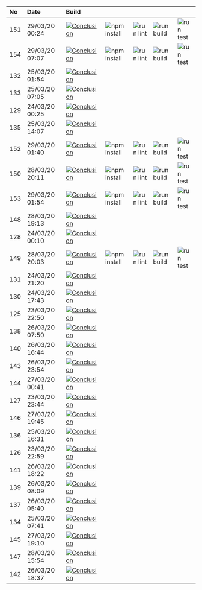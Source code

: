 | No  | Date           | Build                                                                                                                                                                             |                                                                      |                                                                |                                                                  |                                                                |
| :-- | :------------- | :-------------------------------------------------------------------------------------------------------------------------------------------------------------------------------- | :------------------------------------------------------------------- | :------------------------------------------------------------- | :--------------------------------------------------------------- | :------------------------------------------------------------- |
| 151 | 29/03/20 00:24 | [![Conclusion](https://img.shields.io/badge/build-pass-brightgreen)](https://github.com/e2e-boilerplate/selenium-webdriver-es-modules-babel-jasmine-assert/actions/runs/65636320) | ![npm install](https://img.shields.io/badge/npm-install-brightgreen) | ![run lint](https://img.shields.io/badge/run-lint-brightgreen) | ![run build](https://img.shields.io/badge/run-build-brightgreen) | ![run test](https://img.shields.io/badge/run-test-brightgreen) |
| 154 | 29/03/20 07:07 | [![Conclusion](https://img.shields.io/badge/build-pass-brightgreen)](https://github.com/e2e-boilerplate/selenium-webdriver-es-modules-babel-jasmine-assert/actions/runs/65778786) | ![npm install](https://img.shields.io/badge/npm-install-brightgreen) | ![run lint](https://img.shields.io/badge/run-lint-brightgreen) | ![run build](https://img.shields.io/badge/run-build-brightgreen) | ![run test](https://img.shields.io/badge/run-test-brightgreen) |
| 132 | 25/03/20 01:54 | [![Conclusion](https://img.shields.io/badge/build-pass-brightgreen)](https://github.com/e2e-boilerplate/selenium-webdriver-es-modules-babel-jasmine-assert/actions/runs/62767268) |                                                                      |                                                                |                                                                  |                                                                |
| 133 | 25/03/20 07:05 | [![Conclusion](https://img.shields.io/badge/build-pass-brightgreen)](https://github.com/e2e-boilerplate/selenium-webdriver-es-modules-babel-jasmine-assert/actions/runs/62928933) |                                                                      |                                                                |                                                                  |                                                                |
| 129 | 24/03/20 00:25 | [![Conclusion](https://img.shields.io/badge/build-pass-brightgreen)](https://github.com/e2e-boilerplate/selenium-webdriver-es-modules-babel-jasmine-assert/actions/runs/61951899) |                                                                      |                                                                |                                                                  |                                                                |
| 135 | 25/03/20 14:07 | [![Conclusion](https://img.shields.io/badge/build-pass-brightgreen)](https://github.com/e2e-boilerplate/selenium-webdriver-es-modules-babel-jasmine-assert/actions/runs/63206695) |                                                                      |                                                                |                                                                  |                                                                |
| 152 | 29/03/20 01:40 | [![Conclusion](https://img.shields.io/badge/build-fail-red)](https://github.com/e2e-boilerplate/selenium-webdriver-es-modules-babel-jasmine-assert/actions/runs/65660928)         | ![npm install](https://img.shields.io/badge/npm-install-brightgreen) | ![run lint](https://img.shields.io/badge/run-lint-brightgreen) | ![run build](https://img.shields.io/badge/run-build-brightgreen) | ![run test](https://img.shields.io/badge/run-test-red)         |
| 150 | 28/03/20 20:11 | [![Conclusion](https://img.shields.io/badge/build-pass-brightgreen)](https://github.com/e2e-boilerplate/selenium-webdriver-es-modules-babel-jasmine-assert/actions/runs/65545012) | ![npm install](https://img.shields.io/badge/npm-install-brightgreen) | ![run lint](https://img.shields.io/badge/run-lint-brightgreen) | ![run build](https://img.shields.io/badge/run-build-brightgreen) | ![run test](https://img.shields.io/badge/run-test-brightgreen) |
| 153 | 29/03/20 01:54 | [![Conclusion](https://img.shields.io/badge/build-pass-brightgreen)](https://github.com/e2e-boilerplate/selenium-webdriver-es-modules-babel-jasmine-assert/actions/runs/65663790) | ![npm install](https://img.shields.io/badge/npm-install-brightgreen) | ![run lint](https://img.shields.io/badge/run-lint-brightgreen) | ![run build](https://img.shields.io/badge/run-build-brightgreen) | ![run test](https://img.shields.io/badge/run-test-brightgreen) |
| 148 | 28/03/20 19:13 | [![Conclusion](https://img.shields.io/badge/build-pass-brightgreen)](https://github.com/e2e-boilerplate/selenium-webdriver-es-modules-babel-jasmine-assert/actions/runs/65521263) |                                                                      |                                                                |                                                                  |                                                                |
| 128 | 24/03/20 00:10 | [![Conclusion](https://img.shields.io/badge/build-pass-brightgreen)](https://github.com/e2e-boilerplate/selenium-webdriver-es-modules-babel-jasmine-assert/actions/runs/61947765) |                                                                      |                                                                |                                                                  |                                                                |
| 149 | 28/03/20 20:03 | [![Conclusion](https://img.shields.io/badge/build-pass-brightgreen)](https://github.com/e2e-boilerplate/selenium-webdriver-es-modules-babel-jasmine-assert/actions/runs/65533144) | ![npm install](https://img.shields.io/badge/npm-install-brightgreen) | ![run lint](https://img.shields.io/badge/run-lint-brightgreen) | ![run build](https://img.shields.io/badge/run-build-brightgreen) | ![run test](https://img.shields.io/badge/run-test-brightgreen) |
| 131 | 24/03/20 21:20 | [![Conclusion](https://img.shields.io/badge/build-pass-brightgreen)](https://github.com/e2e-boilerplate/selenium-webdriver-es-modules-babel-jasmine-assert/actions/runs/62659719) |                                                                      |                                                                |                                                                  |                                                                |
| 130 | 24/03/20 17:43 | [![Conclusion](https://img.shields.io/badge/build-pass-brightgreen)](https://github.com/e2e-boilerplate/selenium-webdriver-es-modules-babel-jasmine-assert/actions/runs/62548509) |                                                                      |                                                                |                                                                  |                                                                |
| 125 | 23/03/20 22:50 | [![Conclusion](https://img.shields.io/badge/build-pass-brightgreen)](https://github.com/e2e-boilerplate/selenium-webdriver-es-modules-babel-jasmine-assert/actions/runs/61911193) |                                                                      |                                                                |                                                                  |                                                                |
| 138 | 26/03/20 07:50 | [![Conclusion](https://img.shields.io/badge/build-pass-brightgreen)](https://github.com/e2e-boilerplate/selenium-webdriver-es-modules-babel-jasmine-assert/actions/runs/63751004) |                                                                      |                                                                |                                                                  |                                                                |
| 140 | 26/03/20 16:44 | [![Conclusion](https://img.shields.io/badge/build-pass-brightgreen)](https://github.com/e2e-boilerplate/selenium-webdriver-es-modules-babel-jasmine-assert/actions/runs/64103639) |                                                                      |                                                                |                                                                  |                                                                |
| 143 | 26/03/20 23:54 | [![Conclusion](https://img.shields.io/badge/build-pass-brightgreen)](https://github.com/e2e-boilerplate/selenium-webdriver-es-modules-babel-jasmine-assert/actions/runs/64316422) |                                                                      |                                                                |                                                                  |                                                                |
| 144 | 27/03/20 00:41 | [![Conclusion](https://img.shields.io/badge/build-pass-brightgreen)](https://github.com/e2e-boilerplate/selenium-webdriver-es-modules-babel-jasmine-assert/actions/runs/64337591) |                                                                      |                                                                |                                                                  |                                                                |
| 127 | 23/03/20 23:44 | [![Conclusion](https://img.shields.io/badge/build-pass-brightgreen)](https://github.com/e2e-boilerplate/selenium-webdriver-es-modules-babel-jasmine-assert/actions/runs/61932774) |                                                                      |                                                                |                                                                  |                                                                |
| 146 | 27/03/20 19:45 | [![Conclusion](https://img.shields.io/badge/build-pass-brightgreen)](https://github.com/e2e-boilerplate/selenium-webdriver-es-modules-babel-jasmine-assert/actions/runs/64985268) |                                                                      |                                                                |                                                                  |                                                                |
| 136 | 25/03/20 16:31 | [![Conclusion](https://img.shields.io/badge/build-fail-red)](https://github.com/e2e-boilerplate/selenium-webdriver-es-modules-babel-jasmine-assert/actions/runs/63292131)         |                                                                      |                                                                |                                                                  |                                                                |
| 126 | 23/03/20 22:59 | [![Conclusion](https://img.shields.io/badge/build-pass-brightgreen)](https://github.com/e2e-boilerplate/selenium-webdriver-es-modules-babel-jasmine-assert/actions/runs/61913416) |                                                                      |                                                                |                                                                  |                                                                |
| 141 | 26/03/20 18:22 | [![Conclusion](https://img.shields.io/badge/build-pass-brightgreen)](https://github.com/e2e-boilerplate/selenium-webdriver-es-modules-babel-jasmine-assert/actions/runs/64163929) |                                                                      |                                                                |                                                                  |                                                                |
| 139 | 26/03/20 08:09 | [![Conclusion](https://img.shields.io/badge/build-fail-red)](https://github.com/e2e-boilerplate/selenium-webdriver-es-modules-babel-jasmine-assert/actions/runs/63768449)         |                                                                      |                                                                |                                                                  |                                                                |
| 137 | 26/03/20 05:40 | [![Conclusion](https://img.shields.io/badge/build-fail-red)](https://github.com/e2e-boilerplate/selenium-webdriver-es-modules-babel-jasmine-assert/actions/runs/63673786)         |                                                                      |                                                                |                                                                  |                                                                |
| 134 | 25/03/20 07:41 | [![Conclusion](https://img.shields.io/badge/build-pass-brightgreen)](https://github.com/e2e-boilerplate/selenium-webdriver-es-modules-babel-jasmine-assert/actions/runs/62952809) |                                                                      |                                                                |                                                                  |                                                                |
| 145 | 27/03/20 19:10 | [![Conclusion](https://img.shields.io/badge/build-pass-brightgreen)](https://github.com/e2e-boilerplate/selenium-webdriver-es-modules-babel-jasmine-assert/actions/runs/64974204) |                                                                      |                                                                |                                                                  |                                                                |
| 147 | 28/03/20 15:54 | [![Conclusion](https://img.shields.io/badge/build-pass-brightgreen)](https://github.com/e2e-boilerplate/selenium-webdriver-es-modules-babel-jasmine-assert/actions/runs/65439912) |                                                                      |                                                                |                                                                  |                                                                |
| 142 | 26/03/20 18:37 | [![Conclusion](https://img.shields.io/badge/build-pass-brightgreen)](https://github.com/e2e-boilerplate/selenium-webdriver-es-modules-babel-jasmine-assert/actions/runs/64169756) |                                                                      |                                                                |                                                                  |                                                                |